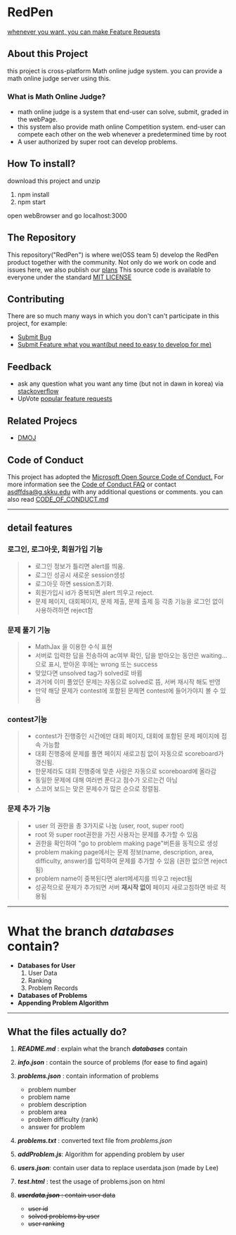 # RedPen

[whenever you want, you can make Feature Requests](https://github.com/OSLgroup5/RedPen/issues)

## About this Project

this project is cross-platform Math online judge system. you can provide a math online judge server using this.

### What is Math Online Judge?

- math online judge is a system that end-user can solve, submit, graded in the webPage.
- this system also provide math online Competition system. end-user can compete each other on the web whenever a predetermined time by root
- A user authorized by super root can develop problems.

## How To install?

download this project and unzip

1. npm install
2. npm start

open webBrowser and go localhost:3000

## The Repository

This repository("RedPen") is where we(OSS team 5) develop the RedPen product together with the community. Not only do we work on code and issues here, we also publish our [plans](https://github.com/OSLgroup5/RedPen/wiki/Our-Plans) This source code is available to everyone under the standard [MIT LICENSE](https://github.com/OSLgroup5/RedPen/blob/main/LICENSE.md)

## Contributing

There are so much many ways in which you don't can't participate in this project, for example:

- [Submit Bug](https://github.com/OSLgroup5/RedPen/issues)
- [Submit Feature what you want(but need to easy to develop for me)](https://github.com/OSLgroup5/RedPen/issues)

## Feedback

- ask any question what you want any time (but not in dawn in korea) via [stackoverflow](https://stackoverflow.com/questions/)
- UpVote [popular feature requests](https://github.com/OSLgroup5/RedPen/labels/feature%20request)

## Related Projecs

- [DMOJ](https://github.com/DMOJ/online-judge)

## Code of Conduct

This project has adopted the [Microsoft Open Source Code of Conduct.](https://opensource.microsoft.com/codeofconduct/) For more information see the [Code of Conduct FAQ](https://opensource.microsoft.com/codeofconduct/faq/) or contact [asdffdsa@g.skku.edu](mailto:asdffdsa@g.skku.edu) with any additional questions or comments.
you can also read [CODE_OF_CONDUCT.md](https://github.com/OSLgroup5/RedPen/blob/main/CODE_OF_CONDUCT.md)

---

## detail features

### 로그인, 로그아웃, 회원가입 기능

> - 로그인 정보가 틀리면 alert를 띄움.
> - 로그인 성공시 새로운 session생성
> - 로그아웃 하면 session초기화.
> - 회원가입시 id가 중복되면 alert 띄우고 reject.
> - 문제 페이지, 대회페이지, 문제 제출, 문제 출제 등 각종 기능을 로그인 없이 사용하려하면 reject함

### 문제 풀기 기능

> - MathJax 을 이용한 수식 표현
> - 서버로 입력한 답을 전송하여 ac여부 확인, 답을 받아오는 동안은 waiting... 으로 표시, 받아온 후에는 wrong 또는 success
> - 맞았다면 unsolved tag가 solved로 바뀜
> - 과거에 이미 풀었던 문제는 자동으로 solved로 뜸, 서버 재시작 해도 반영
> - 만약 해당 문제가 contest에 포함된 문제면 contest에 들어가야지 볼 수 있음

### contest기능

> - contest가 진행중인 시간에만 대회 페이지, 대회에 포함된 문제 페이지에 접속 가능함
> - 대회 진행중에 문제를 풀면 페이지 새로고침 없이 자동으로 scoreboard가 갱신됨.
> - 한문제라도 대회 진행중에 맞춘 사람은 자동으로 scoreboard에 올라감
> - 동일한 문제에 대해 여러번 푼다고 점수가 오르는건 아님
> - 스코어 보드는 맞은 문제수가 많은 순으로 정렬됨.

### 문제 추가 기능

> - user 의 권한을 총 3가지로 나눔 (user, root, super root)
> - root 와 super root권한을 가진 사용자는 문제를 추가할 수 있음
> - 권한을 확인하여 "go to problem making page"버튼을 동적으로 생성
> - problem making page에서는 문제 정보(name, description, area, difficulty, answer)를 입력하여 문제를 추가할 수 있음 (권한 없으면 reject 됨)
> - problem name이 중복된다면 alert메세지를 띄우고 reject됨
> - 성공적으로 문제가 추가되면 서버 **재시작 없이** 페이지 새로고침하면 바로 적용됨

---

# **What the branch _databases_ contain?**

- **Databases for User**
    1. User Data
    2. Ranking
    3. Problem Records
- **Databases of Problems**
- **Appending Problem Algorithm**

---

## **What the files actually do?**

1. **_README.md_** : explain what the branch **_databases_** contain
2. **_info.json_** : contain the source of problems (for ease to find again)
3. **_problems.json_** : contain information of problems

    - problem number
    - problem name
    - problem description
    - problem area
    - problem difficulty (rank)
    - answer for problem

4. **_problems.txt_** : converted text file from _problems.json_
5. **_addProblem.js_**: Algorithm for appending problem by user
6. **_users.json_**: contain user data to replace userdata.json (made by Lee)
7. **_test.html_** : test the usage of problems.json on html
8. ~~**_userdata.json_** : contain user data~~
    - ~~user id~~
    - ~~solved problems by user~~
    - ~~user ranking~~
